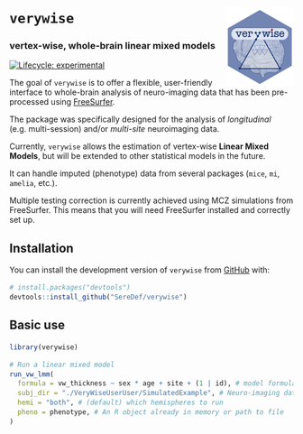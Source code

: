 
# **`verywise`** <a href="https://seredef.github.io/verywise/"><img src="man/figures/logo.png" align="right" height="139" alt="verywise website" /></a>

### vertex-wise, whole-brain linear mixed models

<!-- badges: start -->

[![Lifecycle:
experimental](https://img.shields.io/badge/lifecycle-experimental-orange.svg)](https://lifecycle.r-lib.org/articles/stages.html#experimental)
<!-- badges: end -->

The goal of `verywise` is to offer a flexible, user-friendly interface
to whole-brain analysis of neuro-imaging data that has been
pre-processed using [FreeSurfer](https://surfer.nmr.mgh.harvard.edu/).

The package was specifically designed for the analysis of *longitudinal*
(e.g. multi-session) and/or *multi-site* neuroimaging data.

Currently, `verywise` allows the estimation of vertex-wise **Linear
Mixed Models**, but will be extended to other statistical models in the
future.

It can handle imputed (phenotype) data from several packages (`mice`,
`mi`, `amelia`, etc.).

Multiple testing correction is currently achieved using MCZ simulations
from FreeSurfer. This means that you will need FreeSurfer installed and
correctly set up.

## Installation

You can install the development version of `verywise` from
[GitHub](https://github.com/) with:

``` r
# install.packages("devtools")
devtools::install_github("SereDef/verywise")
```

## Basic use

``` r
library(verywise)
```

``` r
# Run a linear mixed model
run_vw_lmm(
  formula = vw_thickness ~ sex * age + site + (1 | id), # model formula
  subj_dir = "./VeryWiseUserUser/SimulatedExample", # Neuro-imaging data location
  hemi = "both", # (default) which hemispheres to run
  pheno = phenotype, # An R object already in memory or path to file 
)
```

